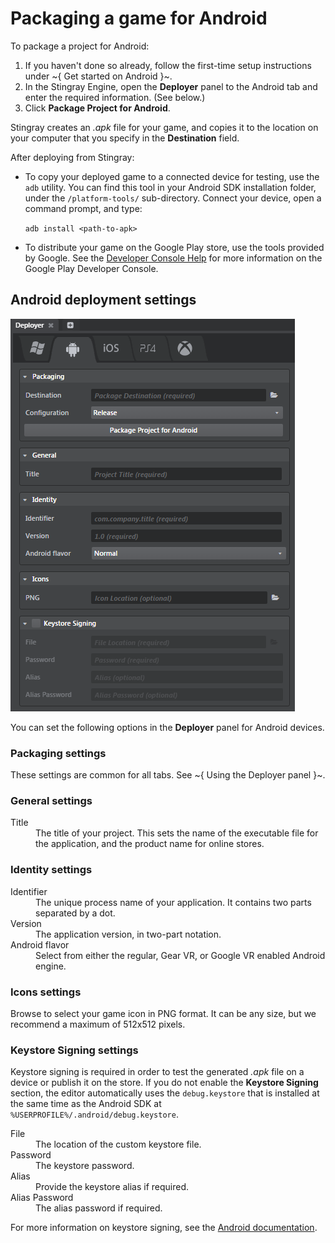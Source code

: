# Packaging a game for Android

To package a project for Android:

1.	If you haven't done so already, follow the first-time setup instructions under ~{ Get started on Android }~.
2.	In the Stingray Engine, open the **Deployer** panel to the Android tab and enter the required information. (See below.)
3.	Click **Package Project for Android**.

Stingray creates an *.apk* file for your game, and copies it to the location on your computer that you specify in the **Destination** field.

After deploying from Stingray:

-	To copy your deployed game to a connected device for testing, use the `adb` utility. You can find this tool in your Android SDK installation folder, under the `/platform-tools/` sub-directory. Connect your device, open a command prompt, and type:

	`adb install <path-to-apk>`

-	To distribute your game on the Google Play store, use the tools provided by Google. See the [Developer Console Help](https://support.google.com/googleplay/android-developer/answer/113469?hl=en) for more information on the Google Play Developer Console.

## Android deployment settings

![Android Deployer](../images/deployer_android.png)

You can set the following options in the **Deployer** panel for Android devices.

### Packaging settings

These settings are common for all tabs. See ~{ Using the Deployer panel }~.

### General settings

<dl>
<dt>Title</dt>
<dd>The title of your project. This sets the name of the executable file for the application, and the product name for online stores.</dd>
</dl>

### Identity settings

<dl>
<dt>Identifier</dt>
<dd>The unique process name of your application. It contains two parts separated by a dot.</dd>

<dt>Version</dt>
<dd>The application version, in two-part notation.</dd>

<dt>Android flavor</dt>
<dd>Select from either the regular, Gear VR, or Google VR enabled Android engine.</dd>
</dl>

### Icons settings

Browse to select your game icon in PNG format. It can be any size, but we recommend a maximum of 512x512 pixels.

### Keystore Signing settings

Keystore signing is required in order to test the generated *.apk* file on a device or publish it on the store. If you do not enable the **Keystore Signing** section, the editor automatically uses the `debug.keystore` that is installed at the same time as the Android SDK at `%USERPROFILE%/.android/debug.keystore`.

<dl>
<dt>File</dt>
<dd>The location of the custom keystore file.</dd>

<dt>Password</dt>
<dd>The keystore password.</dd>

<dt>Alias</dt>
<dd>Provide the keystore alias if required.</dd>

<dt>Alias Password</dt>
<dd>The alias password if required.</dd>

</dd>
</dl>

For more information on keystore signing, see the [Android documentation](http://developer.android.com/tools/publishing/app-signing.html).
